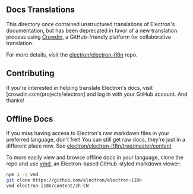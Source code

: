 ## Docs Translations

This directory once contained unstructured translations of Electron's documentation, but has been deprecated in favor of a new translation process using [Crowdin], a GitHub-friendly platform for collaborative translation.

For more details, visit the [electron/electron-i18n] repo.

## Contributing

If you're interested in helping translate Electron's docs, visit [crowdin.com/projects/electron] and log in with your GitHub account. And thanks!

## Offline Docs

If you miss having access to Electron's raw markdown files in your preferred language, don't fret! You can still get raw docs, they're just in a different place now. See [electron/electron-i18n/tree/master/content]

To more easily view and browse offline docs in your language, clone the repo and use [vmd], an Electron-based GitHub-styled markdown viewer:

```sh
npm i -g vmd
git clone https://github.com/electron/electron-i18n
vmd electron-i18n/content/zh-CN
```

[crowdin.com/project/electron]: https://crowdin.com/project/electron
[crowdin]: https://crowdin.com/project/electron
[electron/electron-i18n]: https://github.com/electron/electron-i18n#readme
[electron/electron-i18n/tree/master/content]: https://github.com/electron/electron-i18n/tree/master/content
[vmd]: http://ghub.io/vmd

